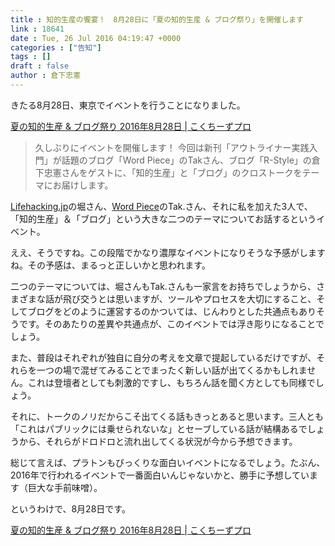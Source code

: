 ```yaml
---
title : 知的生産の饗宴！　8月28日に「夏の知的生産 & ブログ祭り」を開催します
link : 18641
date : Tue, 26 Jul 2016 04:19:47 +0000
categories : ["告知"]
tags : []
draft : false
author : 倉下忠憲
---
```


きたる8月28日、東京でイベントを行うことになりました。

<a href="http://www.kokuchpro.com/event/03411235a0eefa75095d69c7e2d51420/">夏の知的生産 &amp; ブログ祭り 2016年8月28日 | こくちーずプロ</a>

<blockquote>
久しぶりにイベントを開催します！ 今回は新刊「アウトライナー実践入門」が話題のブログ「Word Piece」のTakさん、ブログ「R-Style」の倉下忠憲さんをゲストに、「知的生産」と「ブログ」のクロストークをテーマにお届けします。
</blockquote>

<a href="http://lifehacking.jp/">Lifehacking.jp</a>の堀さん、<a href="http://takpluspluslog.blog.so-net.ne.jp/">Word Piece</a>のTak.さん、それに私を加えた3人で、「知的生産」＆「ブログ」という大きな二つのテーマについてお話するというイベント。

ええ、そうですね。この段階でかなり濃厚なイベントになりそうな予感がしますね。その予感は、まるっと正しいかと思われます。

二つのテーマについては、堀さんもTak.さんも一家言をお持ちでしょうから、さまざまな話が飛び交うとは思いますが、ツールやプロセスを大切にすること、そしてブログをどのように運営するのかついては、じんわりとした共通点もありそうです。そのあたりの差異や共通点が、このイベントでは浮き彫りになることでしょう。

また、普段はそれぞれが独自に自分の考えを文章で提起しているだけですが、それらを一つの場で混ぜてみることでまったく新しい話が出てくるかもしれません。これは登壇者としても刺激的ですし、もちろん話を聞く方としても同様でしょう。

それに、トークのノリだからこそ出てくる話もきっとあると思います。三人とも「これはパブリックには乗せられないな」とセーブしている話が結構あるでしょうから、それらがドロドロと流れ出してくる状況が今から予想できます。

総じて言えば、プラトンもびっくりな面白いイベントになるでしょう。たぶん、2016年で行われるイベントで一番面白いんじゃないかと、勝手に予想しています（巨大な手前味噌）。

というわけで、8月28日です。

<a href="http://www.kokuchpro.com/event/03411235a0eefa75095d69c7e2d51420/">夏の知的生産 &amp; ブログ祭り 2016年8月28日 | こくちーずプロ</a>